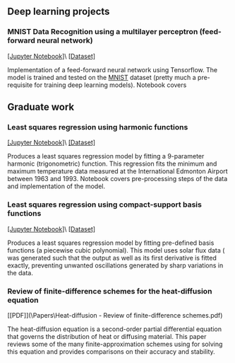 ## Deep learning projects 

### MNIST Data Recognition using a multilayer perceptron (feed-forward neural network)

[[Jupyter Notebook]](\Notebooks\mlp_mnist.ipynb)\\
[[Dataset]](https://datahack.analyticsvidhya.com/contest/practice-problem-identify-the-digits/)

Implementation of a feed-forward neural network using Tensorflow. The model is trained and tested on the [MNIST](http://yann.lecun.com/exdb/mnist/) dataset (pretty much a pre-requisite for training deep learning models). Notebook covers 


## Graduate work

### Least squares regression using harmonic functions 

[[Jupyter Notebook]](\Notebooks\ls_harmonic.ipynb)\\
[[Dataset]](https://www.ngdc.noaa.gov/stp/solar/solaruv.html)

Produces a least squares regression model by fitting a 9-parameter harmonic (trigonometric) function. This regression fits the minimum and maximum temperature data measured at the International Edmonton Airport between 1963 and 1993. Notebook covers pre-processing steps of the data and implementation of the model. 

### Least squares regression using compact-support basis functions

[[Jupyter Notebook]](\Notebooks\ls_basis_compact.ipynb)\\
[[Dataset]](http://climate.weather.gc.ca/historical_data/search_historic_data_e.html)

Produces a least squares regression model by fitting pre-defined basis functions (a piecewise cubic polynomial). This model uses solar flux data ( was generated such that the output as well as its first derivative is fitted exactly, preventing unwanted oscillations generated by sharp variations in the data.

### Review of finite-difference schemes for the heat-diffusion equation 

[[PDF]](\Papers\Heat-diffusion - Review of finite-difference schemes.pdf)

The heat-diffusion equation is a second-order partial differential equation that governs the distribution of heat or diffusing material. This paper reviews some of the many finite-approximation schemes using for solving this equation and provides comparisons on their accuracy and stability. 

